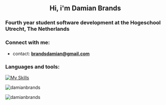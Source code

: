 <h2 align="center">Hi, i'm Damian Brands</h2>
<h3 align="left">Fourth year student software development at the Hogeschool Utrecht, The Netherlands</h3>

<h3 align="left">Connect with me:</h3>

- contact: **brandsdamian@gmail.com**

<h3 align="left">Languages and tools:</h3>

[![My Skills](https://skillicons.dev/icons?i=js,html,css,angular,react,vue,firebase,py,cs,java,spring,postman,ps,figma)](https://github.com/damianbrands)


<p><img align="center" src="https://github-readme-stats.vercel.app/api/top-langs?username=damianbrands&show_icons=true&locale=en&layout=compact&theme=github_dark" alt="damianbrands" /></p>
<p align="left"> <img src="https://komarev.com/ghpvc/?username=damianbrands&label=Profile%20views&color=0e75b6&style=flat" alt="damianbrands" /> </p>
